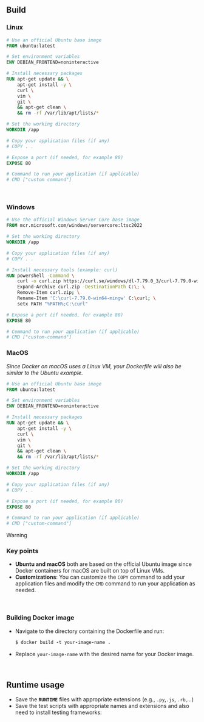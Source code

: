 ## Build

### Linux

```dockerfile
# Use an official Ubuntu base image
FROM ubuntu:latest

# Set environment variables
ENV DEBIAN_FRONTEND=noninteractive

# Install necessary packages
RUN apt-get update && \
    apt-get install -y \
    curl \
    vim \
    git \
    && apt-get clean \
    && rm -rf /var/lib/apt/lists/*

# Set the working directory
WORKDIR /app

# Copy your application files (if any)
# COPY . .

# Expose a port (if needed, for example 80)
EXPOSE 80

# Command to run your application (if applicable)
# CMD ["custom command"]
```

<br>

### Windows

```dockerfile
# Use the official Windows Server Core base image
FROM mcr.microsoft.com/windows/servercore:ltsc2022

# Set the working directory
WORKDIR /app

# Copy your application files (if any)
# COPY . .

# Install necessary tools (example: curl)
RUN powershell -Command \
    curl -o curl.zip https://curl.se/windows/dl-7.79.0_3/curl-7.79.0-win64-mingw.zip; \
    Expand-Archive curl.zip -DestinationPath C:\; \
    Remove-Item curl.zip; \
    Rename-Item 'C:\curl-7.79.0-win64-mingw' C:\curl; \
    setx PATH "%PATH%;C:\curl"

# Expose a port (if needed, for example 80)
EXPOSE 80

# Command to run your application (if applicable)
# CMD ["custom-command"]
```

### MacOS

*Since Docker on macOS uses a Linux VM, your Dockerfile will also be similar to the Ubuntu example.*

```dockerfile
# Use an official Ubuntu base image
FROM ubuntu:latest

# Set environment variables
ENV DEBIAN_FRONTEND=noninteractive

# Install necessary packages
RUN apt-get update && \
    apt-get install -y \
    curl \
    vim \
    git \
    && apt-get clean \
    && rm -rf /var/lib/apt/lists/*

# Set the working directory
WORKDIR /app

# Copy your application files (if any)
# COPY . .

# Expose a port (if needed, for example 80)
EXPOSE 80

# Command to run your application (if applicable)
# CMD ["custom-command"]
```

> [!warning]
> ### Key points
> - **Ubuntu and macOS** both are based on the official Ubuntu image since Docker containers for macOS are built on top of Linux VMs.
> - **Customizations**: You can customize the `COPY` command to add your application files and modify the `CMD` command to run your application as needed.
>
> <br>
>
> ### Building Docker image
> - Navigate to the directory containing the Dockerfile and run:
>   ```ruby
>   $ docker build -t your-image-name .
>   ```
> - Replace `your-image-name` with the desired name for your Docker image.

<br>

## Runtime usage

- Save the **`RUNTIME`** files with appropriate extensions (e.g., `.py`,`.js`, `.rb`,...)
- Save the test scripts with appropriate names and extensions and also need to install testing frameworks: